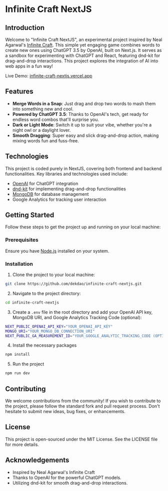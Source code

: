 # Infinite Craft NextJS

## Introduction
Welcome to "Infinite Craft NextJS", an experimental project inspired by Neal Agarwal's [Infinite Craft](https://neal.fun/infinite-craft/). This simple yet engaging game combines words to create new ones using ChatGPT 3.5 by OpenAI, built on Next.js. It serves as a sandbox for experimenting with ChatGPT and React, featuring dnd-kit for drag-and-drop interactions. This project explores the integration of AI into web apps in a fun way!

Live Demo: [infinite-craft-nextjs.vercel.app](https://infinite-craft-nextjs.vercel.app/)

## Features

- **Merge Words in a Snap**: Just drag and drop two words to mash them into something new and cool.
- **Powered by ChatGPT 3.5**: Thanks to OpenAI's tech, get ready for endless word combos that'll surprise you.
- **Dark or Light Mode**: Switch it up to suit your vibe, whether you're a night owl or a daylight lover.
- **Smooth Dragging**: Super easy and slick drag-and-drop action, making mixing words fun and fuss-free.

## Technologies
This project is coded purely in NextJS, covering both frontend and backend functionalities. Key libraries and technologies used include:
- [OpenAI](https://openai.com/) for ChatGPT integration
- [dnd-kit](https://dndkit.com/) for implementing drag-and-drop functionalities
- [MongoDB](https://www.mongodb.com/) for database management
- Google Analytics for tracking user interaction

## Getting Started
Follow these steps to get the project up and running on your local machine:

### Prerequisites
Ensure you have [Node.js](https://nodejs.org/en/) installed on your system.

### Installation
1. Clone the project to your local machine:
```bash
git clone https://github.com/dekdao/infinite-craft-nextjs.git
```
2.  Navigate to the project directory:
```bash
cd infinite-craft-nextjs
```
3. Create a `.env` file in the root directory and add your OpenAI API key, MongoDB URI, and Google Analytics Tracking Code (optional):
```bash
NEXT_PUBLIC_OPENAI_API_KEY="YOUR_OPENAI_API_KEY"
MONGO_URI="YOUR_MONGO_DB_CONNECTION_URI"
NEXT_PUBLIC_GA_MEASUREMENT_ID="YOUR_GOOGLE_ANALYTIC_TRACKING_CODE (OPTIONAL)"
```
4. Install the necessary packages
```bash
npm install
```
5. Run the project
```bash
npm run dev
```

## Contributing

We welcome contributions from the community! If you wish to contribute to the project, please follow the standard fork and pull request process. Don't hesitate to submit new ideas, bug fixes, or enhancements.

## License

This project is open-sourced under the MIT License. See the LICENSE file for more details.

## Acknowledgements

-   Inspired by Neal Agarwal's Infinite Craft
-   Thanks to OpenAI for the powerful ChatGPT models.
-   Utilizing dnd-kit for smooth drag-and-drop interactions.
